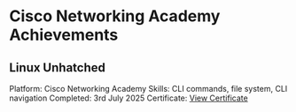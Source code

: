 # Cisco Networking Academy Achievements

## Linux Unhatched
Platform: Cisco Networking Academy
Skills: CLI commands, file system, CLI navigation
Completed: 3rd July 2025
Certificate: [View Certificate](cisco-linux-unhatched-certification.pdf)
